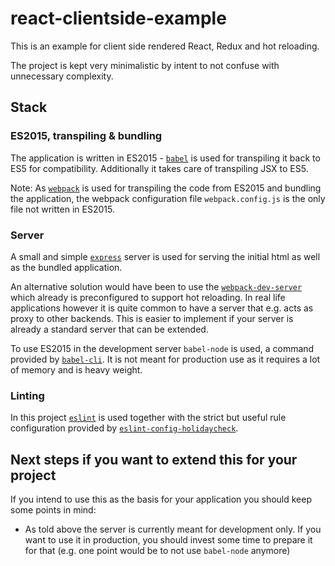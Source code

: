 # react-clientside-example

This is an example for client side rendered React, Redux and hot reloading.

The project is kept very minimalistic by intent to not confuse with unnecessary complexity.

## Stack

### ES2015, transpiling & bundling

The application is written in ES2015 - [`babel`](https://github.com/babel/babel) is used for transpiling it back to ES5 for compatibility. Additionally it takes care of transpiling JSX to ES5.

Note: As [`webpack`](https://github.com/webpack/webpack) is used for transpiling the code from ES2015 and bundling the application, the webpack configuration file `webpack.config.js` is the only file not written in ES2015.

### Server

A small and simple [`express`](https://github.com/expressjs/express/) server is used for serving the initial html as well as the bundled application.

An alternative solution would have been to use the [`webpack-dev-server`](https://github.com/webpack/webpack-dev-server) which already is preconfigured to support hot reloading. In real life applications however it is quite common to have a server that e.g. acts as proxy to other backends. This is easier to implement if your server is already a standard server that can be extended.

To use ES2015 in the development server `babel-node` is used, a command provided by [`babel-cli`](https://github.com/babel/babel/tree/master/packages/babel-cli). It is not meant for production use as it requires a lot of memory and is heavy weight.

### Linting

In this project [`eslint`](https://github.com/eslint/eslint) is used together with the strict but useful rule configuration provided by [`eslint-config-holidaycheck`](https://github.com/holidaycheck/eslint-config-holidaycheck).

## Next steps if you want to extend this for your project

If you intend to use this as the basis for your application you should keep some points in mind:

* As told above the server is currently meant for development only. If you want to use it in production, you should invest some time to prepare it for that (e.g. one point would be to not use `babel-node` anymore)
